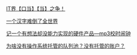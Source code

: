 ﻿---
layout: default
permalink: /mix/
---








[IT界【口当】【当】之争！](https://kasini3000.github.io/mix/IT界【口当】【当】之争！)

[一个汉字难倒了全世界](https://kasini3000.github.io/mix/一个汉字难倒了全世界)

[记一个有想法却没能力实现的硬件产品—mp3校时闹钟](https://kasini3000.github.io/mix/记一个有想法却没能力实现的硬件产品—mp3校时闹钟)

[为啥没有操作系统托管的队列池？没有托管的账户？](https://kasini3000.github.io/mix/为啥没有操作系统托管的队列池？没有托管的账户？)

<!--





[网关神器traefik的，etcd和https配置例子](https://kasini3000.github.io/mix/网关神器traefik的，etcd和https配置例子)

[网关神器traefik的，etcd和https配置例子](https://kasini3000.github.io/mix/网关神器traefik的，etcd和https配置例子)

[网关神器traefik的，etcd和https配置例子](https://kasini3000.github.io/mix/网关神器traefik的，etcd和https配置例子)




[网关神器traefik的，etcd和https配置例子](https://kasini3000.github.io/mix/网关神器traefik的，etcd和https配置例子)

[网关神器traefik的，etcd和https配置例子](https://kasini3000.github.io/mix/网关神器traefik的，etcd和https配置例子)

[网关神器traefik的，etcd和https配置例子](https://kasini3000.github.io/mix/网关神器traefik的，etcd和https配置例子)

[微服务，【容器亚健康状态】问题，研究和解决](https://kasini3000.github.io/mix/微服务，【容器亚健康状态】问题，研究和解决)

[用coredns加etcd，搭建跨平台动态服务发现](https://kasini3000.github.io/mix/%E7%94%A8coredns%E5%8A%A0etcd%EF%BC%8C%E6%90%AD%E5%BB%BA%E8%B7%A8%E5%B9%B3%E5%8F%B0%E5%8A%A8%E6%80%81%E6%9C%8D%E5%8A%A1%E5%8F%91%E7%8E%B0)

[网关神器traefik的，etcd和https配置例子](https://kasini3000.github.io/mix/网关神器traefik的，etcd和https配置例子)

[traefik网关的https上游配置](https://kasini3000.github.io/mix/traefik网关的https上游配置)

[开源免费：分享powershell读写k8s的etcd的脚本库](https://kasini3000.github.io/mix/开源免费：分享powershell读写k8s的etcd的脚本库)

[k4t系统架构 & 部署最佳实践](https://kasini3000.github.io/mix/k4t%E7%B3%BB%E7%BB%9F%E6%9E%B6%E6%9E%84%20&%20%E9%83%A8%E7%BD%B2%E6%9C%80%E4%BD%B3%E5%AE%9E%E8%B7%B5)

-->


